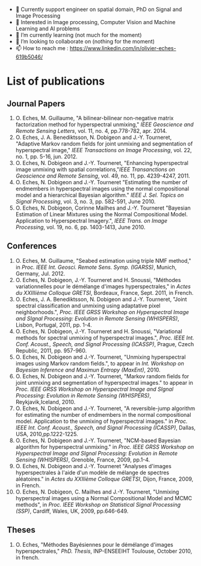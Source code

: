 - 👋 Currently support engineer on spatial domain, PhD on Signal and Image Processing
- 👀 Interested in Image processing, Computer Vision and Machine Learning and AI problems
- 🌱 I’m currently learning (not much for the moment)
- 💞️ I’m looking to collaborate on (nothing for the moment)
- 📫 How to reach me : https://www.linkedin.com/in/olivier-eches-619b5046/

<!---
oeches/oeches is a ✨ special ✨ repository because its `README.md` (this file) appears on your GitHub profile.
You can click the Preview link to take a look at your changes.
--->

<h1>List of publications</h1>

<h2>Journal Papers</h2>
    <ol>
			<li>O. Eches, M. Guillaume, "A bilinear-bilinear non-negative matrix factorization method for hyperspectral unmixing," <i>IEEE Geoscience and Remote Sensing Letters</i>, vol. 11, no. 4, pp.778-782, apr. 2014.<br/>
			</li>
      <li>O. Eches, J. A. Benediktsson, N. Dobigeon and J.-Y. Tourneret, "Adaptive Markov random fields for joint unmixing and segmentation of hyperspectral image," <i>IEEE Transactions on Image Processing</i>, vol. 22, no. 1, pp. 5-16, jun. 2012.<br/>
      </li>
      <li>O. Eches, N. Dobigeon and J.-Y. Tourneret, "Enhancing hyperspectral image unmixing with spatial correlations,"<i>IEEE Transanctions on Geoscience and Remote Sensing</i>, vol. 49, no. 11, pp. 4239-4247, 2011.<br/>
      </li>
      <li>O. Eches, N. Dobigeon and J.-Y. Tourneret "Estimating the number of endmembers in hyperspectral images using the normal compositional model and a hierarchical Bayesian algorithm." <i>IEEE J. Sel. Topics on Signal Processing</i>, vol. 3, no. 3, pp. 582-591, June 2010.<br/>
      </li>
      <li>O. Eches, N. Dobigeon, Corinne Mailhes and J.-Y. Tourneret "Bayesian Estimation of Linear Mixtures using the Normal Compositional Model. Application to Hyperspectral Imagery.", <i>IEEE Trans. on Image Processing</i>, vol. 19, no. 6, pp. 1403-1413, June 2010.<br/>
      </li>
    </ol>

<h2>Conferences</h2>
    <ol>
      <li>O. Eches, M. Guillaume, "Seabed estimation using triple NMF method," in <i>Proc. IEEE Int. Geosci. Remote Sens. Symp. (IGARSS)</i>, Munich, Germany, Jul. 2012.<br/>
      </li>                   
      <li>O. Eches, N. Dobigeon, J.-Y. Tourneret and H. Snoussi, "Méthodes variationnelles pour le démélange d'images hyperspectrales," in <i>Actes du XXIIIième Colloque GRETSI</i>, Bordeaux, France, Sept. 2011, in French.<br/>
      </li>
      <li>O. Eches, J. A. Benediktsson, N. Dobigeon and J.-Y. Tourneret, "Joint spectral classification and unmixing using adaptative pixel neighborhoods.", <i>Proc. IEEE GRSS Workshop on Hyperspectral Image and SIgnal Processing: Evolution in Remote Sensing (WHISPERS)</i>, Lisbon, Portugal, 2011, pp. 1-4.<br/> 
      </li>
      <li>O. Eches, N. Dobigeon, J.-Y. Tourneret and H. Snoussi, "Variational methods for spectral unmixing of hyperspectral images.", <i>Proc. IEEE Int. Conf. Acoust., Speech, and Signal Processing (ICASSP)</i>, Prague, Czech Republic, 2011, pp. 957-960.<br/> 
      </li>
      <li>O. Eches, N. Dobigeon and J.-Y. Tourneret, "Unmixing hyperspectral images using Markov random fields.", to appear in <i>Int. Workshop on Bayesian Inference and Maximun Entropy (MaxEnt)</i>, 2010.<br/>
      </li>
      <li>O. Eches, N. Dobigeon and J.-Y. Tourneret, "Markov random fields for joint unmixing and segmentation of hyperspectral images." to appear in <i>Proc. IEEE GRSS Workshop on Hyperspectral Image and SIgnal Processing: Evolution in Remote Sensing (WHISPERS)</i>, Reykjavik,Iceland, 2010.<br/>
      </li>
      <li>O. Eches, N. Dobigeon and J.-Y. Tourneret, "A reversible-jump algorithm for estimating the number of endmembers in the normal compositional model. Application to the unmixing of hyperspectral images." in <i>Proc. IEEE Int. Conf. Acoust., Speech, and Signal Processing (ICASSP)</i>, Dallas, USA, 2010,pp.1222-1225.<br/>
      </li>
      <li>O. Eches, N. Dobigeon and J.-Y. Tourneret, "NCM-based Bayesian algorithm for hyperspectral unmixing." in <i>Proc. IEEE GRSS Workshop on Hyperspectral Image and SIgnal Processing: Evolution in Remote Sensing (WHISPERS)</i>, Grenoble, France, 2009, pp.1-4.<br/>
      </li>
      <li>O. Eches, N. Dobigeon and J.-Y. Tourneret "Analyses d'images hyperspectrales à l'aide d'un modèle de mélange de spectres aléatoires." in <i>Actes du XXIIième Colloque GRETSI</i>, Dijon, France, 2009, in French.<br/>
      </li>
      <li>O. Eches, N. Dobigeon, C. Mailhes and J.-Y. Tourneret, "Unmixing hyperspectral images using a Normal Compositional Model and MCMC methods", in <i>Proc. IEEE Workshop on Statistical Signal Processing (SSP)</i>, Cardiff, Wales, UK, 2009, pp.646-649.<br/>
  </ol>

<h2>Theses</h2>
  <ol>
    <li>O. Eches, "Méthodes Bayésiennes pour le démélange d'images hyperspectrales," <i>PhD. Thesis</i>, INP-ENSEEIHT Toulouse, October 2010, in french.<br/>
	  </li>
	</ol>
